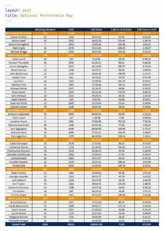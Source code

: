 ```yaml
---
layout: post
title: National Performance May
---
```



![My helpful screenshot](/assets/table1.png)
